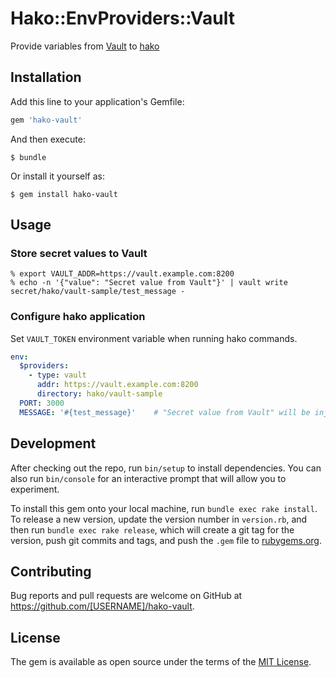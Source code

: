 # Hako::EnvProviders::Vault

Provide variables from [Vault](https://www.vaultproject.io/) to [hako](https://github.com/eagletmt/hako)

## Installation

Add this line to your application's Gemfile:

```ruby
gem 'hako-vault'
```

And then execute:

    $ bundle

Or install it yourself as:

    $ gem install hako-vault

## Usage
### Store secret values to Vault

```
% export VAULT_ADDR=https://vault.example.com:8200
% echo -n '{"value": "Secret value from Vault"}' | vault write secret/hako/vault-sample/test_message -
```

### Configure hako application

Set `VAULT_TOKEN` environment variable when running hako commands.

```yaml
env:
  $providers:
    - type: vault
      addr: https://vault.example.com:8200
      directory: hako/vault-sample
  PORT: 3000
  MESSAGE: '#{test_message}'    # "Secret value from Vault" will be injected
```

## Development

After checking out the repo, run `bin/setup` to install dependencies. You can also run `bin/console` for an interactive prompt that will allow you to experiment.

To install this gem onto your local machine, run `bundle exec rake install`. To release a new version, update the version number in `version.rb`, and then run `bundle exec rake release`, which will create a git tag for the version, push git commits and tags, and push the `.gem` file to [rubygems.org](https://rubygems.org).

## Contributing

Bug reports and pull requests are welcome on GitHub at https://github.com/[USERNAME]/hako-vault.


## License

The gem is available as open source under the terms of the [MIT License](http://opensource.org/licenses/MIT).

